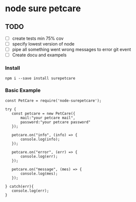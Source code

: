 # node sure petcare

##  


## TODO
 - [ ] create tests min 75% cov
 - [ ] specify lowest version of node
 - [ ] pipe all something went wrong messages to error git event
 - [ ] Create docu and exampels

 ### Install
 ```
npm i --save install surepetcare
 ```

 ### Basic Example

 ```
const PetCare = require('node-surepetcare');

try {
    const petcare = new PetCare({
        mail:"your petcare mail",
        password:"your petcare password"
    });

    petcare.on("info", (info) => {
        console.log(info);
    });

    petcare.on("error", (err) => {
        console.log(err);
    });

    petcare.on("message", (mes) => {
        console.log(mes);
    });

} catch(err){
    console.log(err);
}

 ```